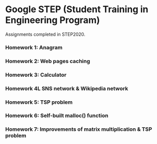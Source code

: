 # Google STEP (Student Training in Engineering Program)

Assignments completed in STEP2020.

### Homework 1: Anagram

### Homework 2: Web pages caching

### Homework 3: Calculator

### Homework 4L SNS network & Wikipedia network

### Homework 5: TSP problem

### Homework 6: Self-built malloc() function

### Homework 7: Improvements of matrix multiplication & TSP problem

